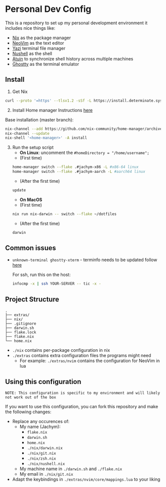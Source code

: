 # Personal Dev Config
This is a repository to set up my personal development environment it includes nice things like:
- [Nix](https://nixos.org/) as the package manager
- [NeoVim](https://www.neovim.io/) as the text editor
- [Yazi](https://www.yazi-rs.github.io/) terminal file manager
- [Nushell](https://www.nushell.sh/) as the shell
- [Atuin](https:https://atuin.sh/) to synchronize shell history across multiple machines
- [Ghostty](https://ghostty.org/) as the terminal emulator


## Install
1. Get Nix
```sh
curl --proto '=https' --tlsv1.2 -sSf -L https://install.determinate.systems/nix | sh -s -- install
```
2. Install Home manager
Instructions [here](https://nix-community.github.io/home-manager/index.xhtml#sec-install-standalone)

Base installation (master branch):
```sh
nix-channel --add https://github.com/nix-community/home-manager/archive/master.tar.gz home-manager
nix-channel --update
nix-shell '<home-manager>' -A install
```

3. Run the setup script
    - **On Linux**: uncomment the `#homeDirectory = "/home/username";`
    - (First time)
    ```sh
    home-manager switch --flake .#jachym-x86 -L #x86-64 linux
    home-manager switch --flake .#jachym-aarch -L #aarch64 linux
    ```
    - (After the first time)
    ```sh
    update
    ```
    - **On MacOS**
    - (First time)
    ```sh
    nix run nix-darwin -- switch --flake ~/dotfiles
    ```
    - (After the first time)
    ```sh
    darwin
    ```
## Common issues
- `unknown-terminal ghostty-xterm` - terminfo needs to be updated follow [here](https://github.com/ghostty-org/ghostty?tab=readme-ov-file#terminfo)

  For ssh, run this on the host:
  ```sh
  infocmp -x | ssh YOUR-SERVER -- tic -x -
  ```
## Project Structure
```plaintext
.
├── extras/
├── nix/
├── .gitignore
├── darwin.sh
├── flake.lock
├── flake.nix
└── home.nix
```
- `./nix` contains per-package configuration in nix
- `./extras` contains extra configuration files the programs might need
    - For example: `./extras/nvim` contains the configuration for NeoVim in lua


## Using this configuration
```
NOTE: This configuration is specific to my environment and will likely not work out of the box
```
If you want to use this configuration, you can fork this repository and make the following changes:
- Replace any occurences of:
    - My name (Jachym):
        - `flake.nix`
        - `darwin.sh`
        - `home.nix`
        - `./nix/darwin.nix`
        - `./nix/git.nix`
        - `./nix/zsh.nix`
        - `./nix/nushell.nix`
    - My machine name in `./darwin.sh` and `./flake.nix`
    - My email in `./nix/git.nix`
- Adapt the keybindings in `./extras/nvim/core/mappings.lua` to your liking


